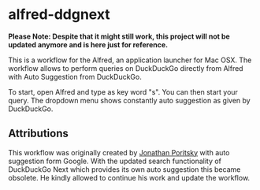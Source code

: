 # alfred-ddgnext

**Please Note: Despite that it might still work, this project will not be updated anymore and is here just for reference.**

This is a workflow for the Alfred, an application launcher for Mac OSX. The workflow allows to perform queries on DuckDuckGo directly from Alfred with Auto Suggestion from DuckDuckGo. 

To start, open Alfred and type as key word "s". You can then start your query. The dropdown menu shows constantly auto suggestion as given by DuckDuckGo.

## Attributions

This workflow was originally created by [Jonathan Poritsky](http://www.candlerblog.com/2014/05/08/duckduckgo-next/) with auto suggestion form Google. With the updated search functionality of DuckDuckGo Next which provides its own auto suggestion this became obsolete. He kindly allowed to continue his work and update the workflow.
